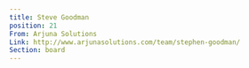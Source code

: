 ```yaml
---
title: Steve Goodman
position: 21
From: Arjuna Solutions
Link: http://www.arjunasolutions.com/team/stephen-goodman/
Section: board
---
```


